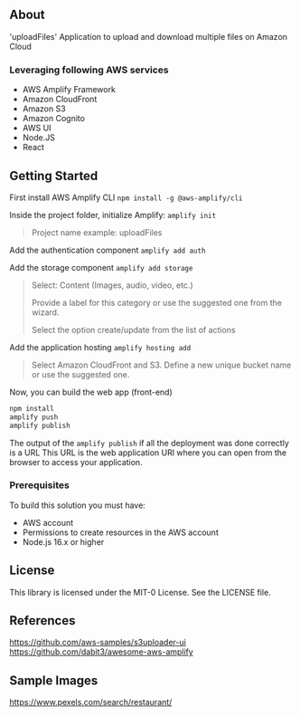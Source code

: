 ## About
'uploadFiles' Application to upload and download multiple files on Amazon Cloud

### Leveraging following AWS services 

- AWS Amplify Framework
- Amazon CloudFront
- Amazon S3
- Amazon Cognito
- AWS UI
- Node.JS
- React

## Getting Started

First install AWS Amplify CLI
`npm install -g @aws-amplify/cli`

Inside the project folder, initialize Amplify:
`amplify init`
> Project name example: uploadFiles

Add the authentication component
`amplify add auth`

Add the storage component
`amplify add storage`

> Select: Content (Images, audio, video, etc.)
> 
> Provide a label for this category or use the suggested one from the wizard.
>
> Select the option create/update from the list of actions

Add the application hosting
`amplify hosting add`

> Select Amazon CloudFront and S3. Define a new unique bucket name or use the suggested one.

Now, you can build the web app (front-end)

```bash
npm install
amplify push
amplify publish
```

The output of the `amplify publish` if all the deployment was done correctly is a URL
This URL is the web application URl where you can open from the browser to access your application.

### Prerequisites

To build this solution you must have:
- AWS account
- Permissions to create resources in the AWS account
- Node.js 16.x or higher

## License

This library is licensed under the MIT-0 License. See the LICENSE file.

## References
https://github.com/aws-samples/s3uploader-ui
https://github.com/dabit3/awesome-aws-amplify

## Sample Images
https://www.pexels.com/search/restaurant/
